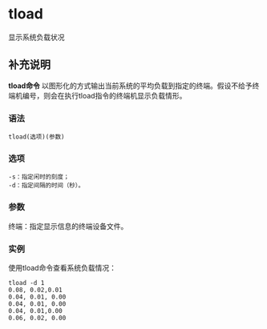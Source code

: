 #  tload

显示系统负载状况

##  补充说明

**tload命令** 以图形化的方式输出当前系统的平均负载到指定的终端。假设不给予终端机编号，则会在执行tload指令的终端机显示负载情形。

###  语法

    
    
    tload(选项)(参数)
    

###  选项

    
    
    -s：指定闲时的刻度；
    -d：指定间隔的时间（秒）。
    

###  参数

终端：指定显示信息的终端设备文件。

###  实例

使用tload命令查看系统负载情况：

    
    
    tload -d 1
    0.08, 0.02,0.01
    0.04, 0.01, 0.00
    0.04, 0.01, 0.00
    0.04, 0.01,0.00
    0.06, 0.02, 0.00
    

